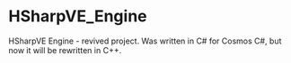 # HSharpVE_Engine
HSharpVE Engine - revived project. Was written in C# for Cosmos C#, but now it will be rewritten in C++.
